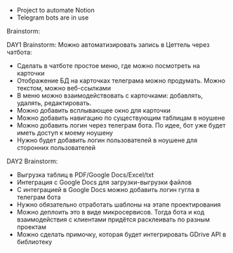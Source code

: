 - Project to automate Notion
- Telegram bots are in use


Brainstorm:

DAY1 Brainstorm:
Можно автоматизировать запись в Цеттель через чатбота:
- Сделать в чатботе простое меню, где можно посмотреть на карточки
- Отображение БД на карточках телеграма можно продумать. Можно текстом, можно веб-ссылками
- В меню можно взаимодействовать с карточками: добавлять, удалять, редактировать. 
- Можно добавить всплывающее окно для карточки
- Можно добавить навигацию по существующим таблицам в ноушене
- Можно добавить логин через телеграм бота. По идее, бот уже будет иметь доступ к моему ноушену
- Нужно будет добавить логин пользователей в ноушене для сторонних пользователей


DAY2 Brainstorm:
- Выгрузка таблиц в PDF/Google Docs/Excel/txt
- Интеграция с Google Docs для загрузки-выгрузки файлов
- С интеграцией в Google Docs можно добавить логин гугла в телеграм бота
- Нужно обязательно отработать шаблоны на этапе проектирования
- Можно деплоить это в виде микросервисов. Тогда бота и код взаимодействия с клиентами придётся расклеивать по разным проектам
- Можно сделать примочку, которая будет интегрировать GDrive API в библиотеку